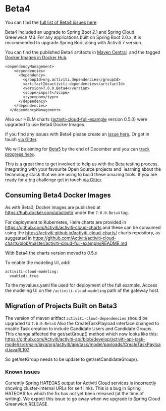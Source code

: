 # Beta4

You can find the [full list of Beta4 issues here](https://github.com/Activiti/Activiti/milestone/16?closed=1)

Beta4 included an upgrade to Spring Boot 2.1 and Spring Cloud Greenwich.M3. For any applications built on Spring Boot 2.0.x, it is recommended to upgrade Spring Boot along with Activiti 7 version.

You can find the published Beta4 artifacts in [Maven Central](https://search.maven.org/artifact/org.activiti.cloud.dependencies/activiti-cloud-dependencies/7.0.0.Beta4/pom)  and the tagged [Docker Images in Docker Hub](https://hub.docker.com/u/activiti/).

```
<dependencyManagement>
    <dependencies>
      <dependency>
        <groupId>org.activiti.dependencies</groupId>
        <artifactId>activiti-dependencies</artifactId>
        <version>7.0.0.Beta4</version>
        <scope>import</scope>
        <type>pom</type>
      </dependency>
    </dependencies>
  </dependencyManagement>
```

Also our HELM charts ([activiti-cloud-full-example](https://github.com/Activiti/activiti-cloud-charts/tree/master/activiti-cloud-full-example) version 0.5.0) were upgraded to use Beta4 Docker Images.

If you find any issues with Beta4 please create an [issue here](https://github.com/activiti/activiti/issues).
Or get in touch [via Gitter](https://gitter.im/Activiti/Activiti7?utm_source=share-link&utm_medium=link&utm_campaign=share-link). 

We will be aiming for [Beta5](https://github.com/activiti/activiti/issues?q=is%3Aopen+is%3Aissue+milestone%3ABeta5) by the end of December and you can [track progress here](https://github.com/activiti/activiti/issues?q=is%3Aopen+is%3Aissue+milestone%3ABeta5). 


This is a great time to get involved to help us with the Beta testing process, integrating with your favourite Open Source projects and  learning about the technology stack that we are using to build these amazing tools. If you are ready for a big challenge get in touch [via Gitter](https://gitter.im/Activiti/Activiti7?utm_source=share-link&utm_medium=link&utm_campaign=share-link). 

## Consuming Beta4 Docker Images

As with Beta3, Docker images are published at https://hub.docker.com/u/activiti/ under the `7.0.0.Beta4` tag.

For deployment to Kubernetes, Helm charts are provided in https://github.com/Activiti/activiti-cloud-charts and these can be consumed using the https://activiti.github.io/activiti-cloud-charts/ charts repository, as suggested in https://github.com/Activiti/activiti-cloud-charts/blob/master/activiti-cloud-full-example/README.md

With Beta4 the charts version moved to 0.5.x

To enable the modeling UI, add:

```
activiti-cloud-modeling:
  enabled: true
```

To the myvalues.yaml file used for deployment of the full example. Access the modeling UI on the `/activiti-cloud-modeling` path of the gateway host.

## Migration of Projects Built on Beta3

The version of maven aritfact `activiti-cloud-dependencies` should be upgraded to `7.0.0.Beta4` 
Also the CreateTaskPlayload interface changed to enable Task creation to include Candidate Users and Candidate Groups.
This change affected the get/setGroup() method which now looks like this: https://github.com/Activiti/activiti-api/blob/develop/activiti-api-task-model/src/main/java/org/activiti/api/task/model/payloads/CreateTaskPayload.java#L107

So get/setGroup needs to be update to get/setCandidateGroup().


### Known issues

Currently Spring HATEOAS output for Activiti Cloud services is incorrectly showing cluster-internal URLs for self links. This is a bug in Spring HATEOAS for which the fix has not yet been released (at the time of writing). We expect this issue to go away when we upgrade to Spring Cloud Greenwich.RELEASE. 


